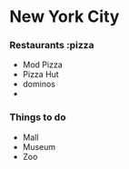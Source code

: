# New York City

### Restaurants :pizza
- Mod Pizza
- Pizza Hut
- dominos
- 

### Things to do
 - Mall
 - Museum
 - Zoo
 
   
